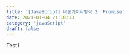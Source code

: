 ```yaml
---
title: '[JavaScript] 비동기처리방식 2. Promise'
date: 2021-01-04 21:18:13
category: 'javaScript'
draft: false
---
```


Test1
